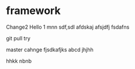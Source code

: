 # framework
Change2
Hello
1
mnn
sdf,sdl
afdskaj
afsjdfj
fsdafns


git pull try

master cahnge
fjsdkafjks
abcd
jhjhh

hhkk
nbnb
